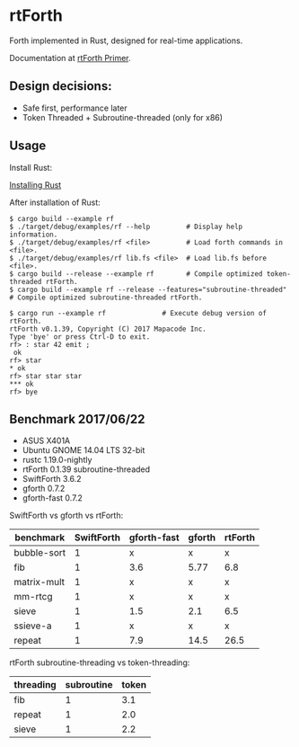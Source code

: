 # rtForth

Forth implemented in Rust, designed for real-time applications.

Documentation at [rtForth Primer](https://mapacode.github.io/rtforth/).

## Design decisions:

* Safe first, performance later
* Token Threaded + Subroutine-threaded (only for x86)

## Usage

Install Rust:

[Installing Rust](https://doc.rust-lang.org/book/installing-rust.html)

After installation of Rust:

```
$ cargo build --example rf
$ ./target/debug/examples/rf --help         # Display help information.
$ ./target/debug/examples/rf <file>         # Load forth commands in <file>.
$ ./target/debug/examples/rf lib.fs <file>  # Load lib.fs before <file>.
$ cargo build --release --example rf        # Compile optimized token-threaded rtForth.
$ cargo build --example rf --release --features="subroutine-threaded"    # Compile optimized subroutine-threaded rtForth.
```

```
$ cargo run --example rf              # Execute debug version of rtForth.
rtForth v0.1.39, Copyright (C) 2017 Mapacode Inc.
Type 'bye' or press Ctrl-D to exit.
rf> : star 42 emit ;
 ok
rf> star
* ok
rf> star star star
*** ok
rf> bye
```

## Benchmark 2017/06/22

* ASUS X401A
* Ubuntu GNOME 14.04 LTS 32-bit
* rustc 1.19.0-nightly
* rtForth 0.1.39 subroutine-threaded
* SwiftForth 3.6.2
* gforth 0.7.2
* gforth-fast 0.7.2

SwiftForth vs gforth vs rtForth:

benchmark   | SwiftForth | gforth-fast |  gforth  | rtForth
----------- | ---------- | ----------- | -------- | -------
bubble-sort |    1       |     x       |     x    |     x
fib         |    1       |   3.6       |   5.77   |   6.8
matrix-mult |    1       |     x       |     x    |     x
mm-rtcg     |    1       |     x       |     x    |     x
sieve       |    1       |   1.5       |   2.1    |   6.5
ssieve-a    |    1       |     x       |     x    |     x
repeat      |    1       |   7.9       |  14.5    |  26.5

rtForth subroutine-threading vs token-threading:

threading | subroutine | token
----------|------------|--------
fib       |     1      | 3.1
repeat    |     1      | 2.0
sieve     |     1      | 2.2
